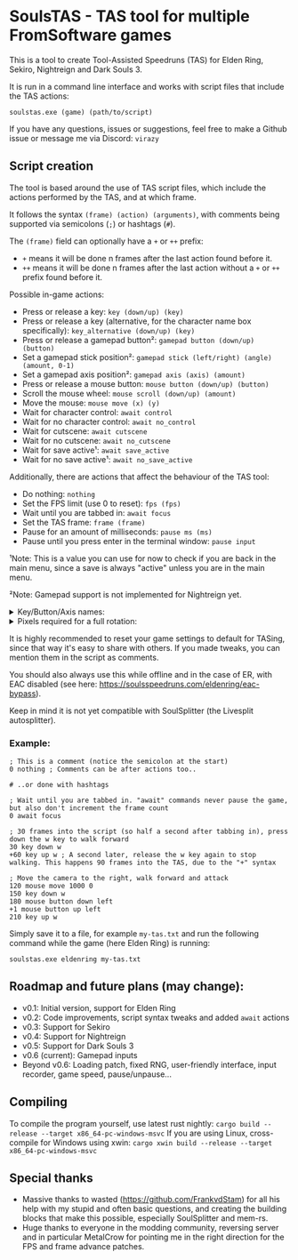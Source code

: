 # SoulsTAS - TAS tool for multiple FromSoftware games

This is a tool to create Tool-Assisted Speedruns (TAS) for Elden Ring, Sekiro, Nightreign and Dark Souls 3.

It is run in a command line interface and works with script files that include the TAS actions:
```
soulstas.exe (game) (path/to/script)
```

If you have any questions, issues or suggestions, feel free to make a Github issue or message me via Discord: `virazy`


## Script creation
The tool is based around the use of TAS script files, which include the actions performed by the TAS, and at which frame.

It follows the syntax `(frame) (action) (arguments)`, with comments being supported via semicolons (`;`) or hashtags (`#`).

The `(frame)` field can optionally have a `+` or `++` prefix:
- `+` means it will be done n frames after the last action found before it.
- `++` means it will be done n frames after the last action without a `+` or `++` prefix found before it.

Possible in-game actions:
- Press or release a key: `key (down/up) (key)`
- Press or release a key (alternative, for the character name box specifically): `key_alternative (down/up) (key)`
- Press or release a gamepad button²: `gamepad button (down/up) (button)`
- Set a gamepad stick position²: `gamepad stick (left/right) (angle) (amount, 0-1)`
- Set a gamepad axis position²: `gamepad axis (axis) (amount)`
- Press or release a mouse button: `mouse button (down/up) (button)`
- Scroll the mouse wheel: `mouse scroll (down/up) (amount)`
- Move the mouse: `mouse move (x) (y)`
- Wait for character control: `await control`
- Wait for no character control: `await no_control`
- Wait for cutscene: `await cutscene`
- Wait for no cutscene: `await no_cutscene`
- Wait for save active¹: `await save_active`
- Wait for no save active¹: `await no_save_active`

Additionally, there are actions that affect the behaviour of the TAS tool:
- Do nothing: `nothing`
- Set the FPS limit (use 0 to reset): `fps (fps)`
- Wait until you are tabbed in: `await focus`
- Set the TAS frame: `frame (frame)`
- Pause for an amount of milliseconds: `pause ms (ms)`
- Pause until you press enter in the terminal window: `pause input`

¹Note: This is a value you can use for now to check if you are back in the main menu, since a save is always "active" unless you are in the main menu.

²Note: Gamepad support is not implemented for Nightreign yet.

<details>
<summary>Key/Button/Axis names:</summary>
  
<br>
  
| Keyboard Key | Description |
| - | - |
| a-z, 0-9, f1-f12 | Self-Explanatory |
| shift / shift_left / shift_l | Left shift key |
| shift_right / shift_r | Right shift key |
| control / ctrl / control_left / ctrl_left / control_l / ctrl_l | Left control key |
| control_right / ctrl_right / control_r / ctrl_r | Right control key |
| alt / alt_left / alt_l | Left alt key |
| alt_right / alt_r | Right alt key |
| tab | Tab key |
| back / backspace | Backspace key |
| enter / return | Enter key |
| caps / capslock | Caps lock key |
| space | Space key |
| escape / esc | Escape key |
| arrow_up / up | Up arrow key |
| arrow_down / down | Down arrow key |
| arrow_left / left | Left arrow key |
| arrow_right / right | Right arrow key |

<br>

| Mouse Button | Description |
| - | - |
| left / l | Left mouse button |
| right / r | Right mouse button |
| middle / m | Middle mouse button |
| extra1 / e1 | First extra mouse button |
| extra2 / e2 | Second extra mouse button |

<br>

| Gamepad Button | Description |
| - | - |
| dpad_up / up | Up directional button |
| dpad_down / down | Down directional button |
| dpad_left / left | Left directional button |
| dpad_right / right | Right directional button |
| a / cross | A or "Cross" face button |
| b / circle | B or "Circle" face button |
| x / square | X or "Square" face button |
| y / triangle | Y or "Triangle" face button |
| start / options | Start or Options face button |
| select / share | Select or Share face button |
| stick_left / stick_l / l3 | Left stick press |
| stick_right / stick_r / r3 | Right stick press |
| shoulder_left / shoulder_l / l1 | Left shoulder button |
| shoulder_right / shoulder_r / r1 | Right shoulder button |

<br>

| Gamepad Axis | Limits | Description |
| - | - | - |
| stick_left_x / stick_l_x / left_x / l_x | -32768 to 32767 | Left stick, Horizontal axis |
| stick_left_y / stick_l_y / left_y / l_y | -32768 to 32767 | Left stick, Vertical axis |
| stick_right_x / stick_r_x / right_x / r_x | -32768 to 32767 | Right stick, Horizontal axis |
| stick_right_y / stick_r_y / right_y / r_y | -32768 to 32767 | Right stick, Vertical axis |
| trigger_left / trigger_l / l2 | 0 to 255 | Left trigger |
| trigger_right / trigger_r / r2 | 0 to 255 | Right trigger |
</details>

<details>
<summary>Pixels required for a full rotation:</summary>
<br>
Here's a table of the amount of pixels of mouse movement required to do a full camera rotation.

Keep in mind the values don't always match up perfectly.
If you are using Windows, you need to double the value.

I recommend using 0 sensitivity for the best accuracy.

| Sensitivity | Pixels |
| - | - |
| 0 | 36000 |
| 1 | 12857 |
| 2 | 7826 |
| 3 | 5625 |
| 4 | 4390 |
| 5 | 3600 |
| 6 | 3051 |
| 7 | 2647 |
| 8 | 2338 |
| 9 | 2093 |
| 10 | 1895 |
</details>

It is highly recommended to reset your game settings to default for TASing, since that way it's easy to share with others. If you made tweaks, you can mention them in the script as comments.

You should also always use this while offline and in the case of ER, with EAC disabled (see here: https://soulsspeedruns.com/eldenring/eac-bypass).

Keep in mind it is not yet compatible with SoulSplitter (the Livesplit autosplitter).

### Example:
```
; This is a comment (notice the semicolon at the start)
0 nothing ; Comments can be after actions too..

# ..or done with hashtags

; Wait until you are tabbed in. "await" commands never pause the game, but also don't increment the frame count
0 await focus

; 30 frames into the script (so half a second after tabbing in), press down the w key to walk forward
30 key down w
+60 key up w ; A second later, release the w key again to stop walking. This happens 90 frames into the TAS, due to the "+" syntax

; Move the camera to the right, walk forward and attack
120 mouse move 1000 0
150 key down w
180 mouse button down left
+1 mouse button up left
210 key up w
```

Simply save it to a file, for example `my-tas.txt` and run the following command while the game (here Elden Ring) is running:
```
soulstas.exe eldenring my-tas.txt
```


## Roadmap and future plans (may change):
- v0.1: Initial version, support for Elden Ring
- v0.2: Code improvements, script syntax tweaks and added `await` actions
- v0.3: Support for Sekiro
- v0.4: Support for Nightreign
- v0.5: Support for Dark Souls 3
- v0.6 (current): Gamepad inputs
- Beyond v0.6: Loading patch, fixed RNG, user-friendly interface, input recorder, game speed, pause/unpause...


## Compiling
To compile the program yourself, use latest rust nightly: `cargo build --release --target x86_64-pc-windows-msvc`
If you are using Linux, cross-compile for Windows using xwin: `cargo xwin build --release --target x86_64-pc-windows-msvc`


## Special thanks
- Massive thanks to wasted (https://github.com/FrankvdStam) for all his help with my stupid and often basic questions, and creating the building blocks that make this possible, especially SoulSplitter and mem-rs.
- Huge thanks to everyone in the modding community, reversing server and in particular MetalCrow for pointing me in the right direction for the FPS and frame advance patches.
